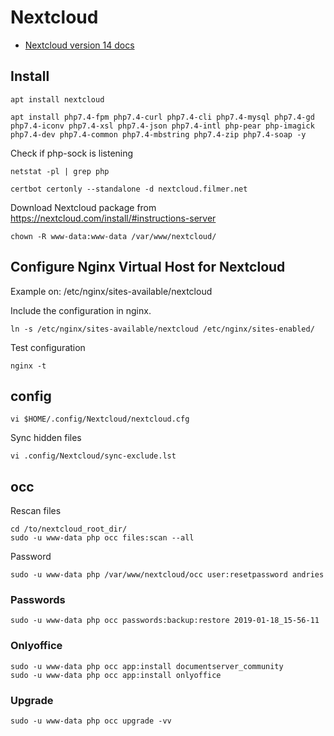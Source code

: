 # Nextcloud

* [Nextcloud version 14 docs](https://docs.nextcloud.com/server/14/admin_manual/contents.html)

## Install

    apt install nextcloud

    apt install php7.4-fpm php7.4-curl php7.4-cli php7.4-mysql php7.4-gd php7.4-iconv php7.4-xsl php7.4-json php7.4-intl php-pear php-imagick php7.4-dev php7.4-common php7.4-mbstring php7.4-zip php7.4-soap -y

Check if php-sock is listening

    netstat -pl | grep php

    certbot certonly --standalone -d nextcloud.filmer.net

Download Nextcloud package from https://nextcloud.com/install/#instructions-server

    chown -R www-data:www-data /var/www/nextcloud/


## Configure Nginx Virtual Host for Nextcloud

Example on: /etc/nginx/sites-available/nextcloud

Include the configuration in nginx.

    ln -s /etc/nginx/sites-available/nextcloud /etc/nginx/sites-enabled/

Test configuration

    nginx -t

## config

    vi $HOME/.config/Nextcloud/nextcloud.cfg

Sync hidden files

    vi .config/Nextcloud/sync-exclude.lst

## occ

Rescan files

    cd /to/nextcloud_root_dir/
    sudo -u www-data php occ files:scan --all

Password

    sudo -u www-data php /var/www/nextcloud/occ user:resetpassword andries

### Passwords

    sudo -u www-data php occ passwords:backup:restore 2019-01-18_15-56-11


### Onlyoffice

    sudo -u www-data php occ app:install documentserver_community
    sudo -u www-data php occ app:install onlyoffice

### Upgrade

    sudo -u www-data php occ upgrade -vv
